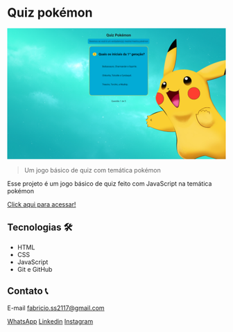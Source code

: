# Quiz pokémon

![Previw](preveiw.png)

>Um jogo básico de quiz com temática pokémon

Esse projeto é um jogo básico de quiz feito com JavaScript na temática pokémon

[Click aqui para acessar!](https://card-animado-reflexo.vercel.app)

## Tecnologias 🛠️
- HTML
- CSS
- JavaScript
- Git e GitHub 

## Contato 📞

E-mail fabricio.ss2117@gmail.com

[WhatsApp](https://api.whatsapp.com/send?phone=5581983587510&text=Oi%2C%20Fabr%C3%ADcio.%20Eu%20vi%20seu%20portif%C3%B3lio%20e%20gostei%20muito%20do%20seu%20trabalho%2C%20gostaria%20de%20conversar%20contigo.)
[Linkedin](https://www.linkedin.com/in/fabricio-ss/)
[Instagram](https://www.instagram.com/fabricio_ss.dev/)
